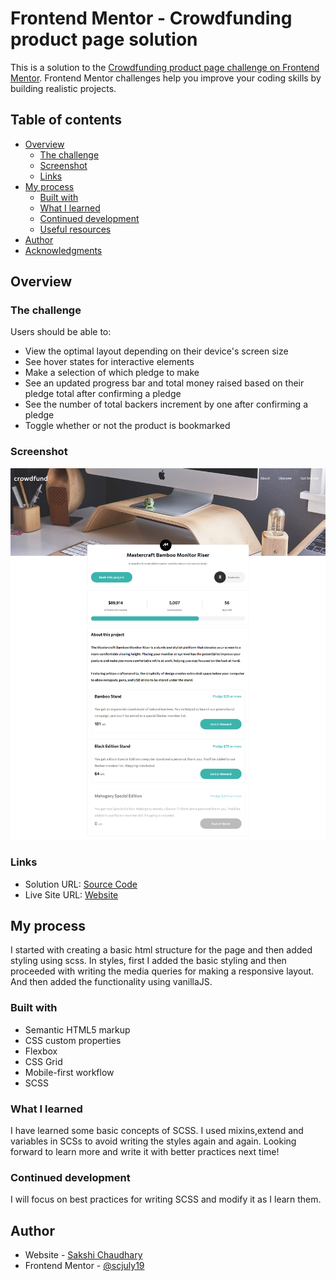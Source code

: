 # Frontend Mentor - Crowdfunding product page solution

This is a solution to the [Crowdfunding product page challenge on Frontend Mentor](https://www.frontendmentor.io/challenges/crowdfunding-product-page-7uvcZe7ZR). Frontend Mentor challenges help you improve your coding skills by building realistic projects. 

## Table of contents

- [Overview](#overview)
  - [The challenge](#the-challenge)
  - [Screenshot](#screenshot)
  - [Links](#links)
- [My process](#my-process)
  - [Built with](#built-with)
  - [What I learned](#what-i-learned)
  - [Continued development](#continued-development)
  - [Useful resources](#useful-resources)
- [Author](#author)
- [Acknowledgments](#acknowledgments)


## Overview

### The challenge

Users should be able to:

- View the optimal layout depending on their device's screen size
- See hover states for interactive elements
- Make a selection of which pledge to make
- See an updated progress bar and total money raised based on their pledge total after confirming a pledge
- See the number of total backers increment by one after confirming a pledge
- Toggle whether or not the product is bookmarked

### Screenshot

![](./screenshot.png)


### Links

- Solution URL: [Source Code](https://github.com/scjuly19/crowdfunding-product-page-main.git)
- Live Site URL: [Website](https://tender-minsky-dc3c00.netlify.app)

## My process
I started with creating a basic html structure for the page and then added styling using scss. In styles, first I added the basic styling and then proceeded with writing the media queries for making a responsive layout. And then added the functionality using vanillaJS. 
### Built with

- Semantic HTML5 markup
- CSS custom properties
- Flexbox
- CSS Grid
- Mobile-first workflow
- SCSS


### What I learned

I have learned some basic concepts of SCSS. I used mixins,extend and variables in SCSs to avoid writing the styles again and again. Looking forward to learn more and write it with better practices next time!



### Continued development

I will focus on best practices for writing SCSS and modify it as I learn them.





## Author

- Website - [Sakshi Chaudhary](https://www.your-site.com)
- Frontend Mentor - [@scjuly19](https://www.frontendmentor.io/profile/yourusername)





